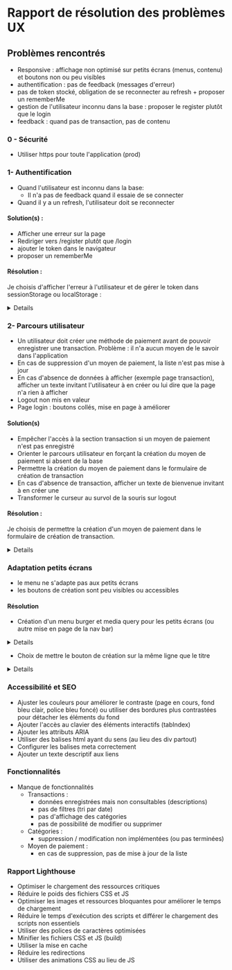 # Rapport de résolution des problèmes UX

## Problèmes rencontrés

* Responsive : affichage non optimisé sur petits écrans (menus, contenu) et boutons non ou peu visibles
* authentification : pas de feedback (messages d'erreur)
* pas de token stocké, obligation de se reconnecter au refresh + proposer un rememberMe
* gestion de l'utilisateur inconnu dans la base : proposer le register plutôt que le login
* feedback : quand pas de transaction, pas de contenu
  

### 0 - Sécurité
* Utiliser https pour toute l'application (prod)

### 1- Authentification

 - Quand l'utilisateur est inconnu dans la base:
   - Il n'a pas de feedback quand il essaie de se connecter
- Quand il y a un refresh, l'utilisateur doit se reconnecter
  
#### Solution(s) :
* Afficher une erreur sur la page
* Rediriger vers /register plutôt que /login
* ajouter le token dans le navigateur
* proposer un rememberMe

#### Résolution : 
Je choisis d'afficher l'erreur à l'utilisateur et de gérer le token dans sessionStorage ou localStorage :

<details>
Dans AuthContext, ajout des méthodes : 
``` js
const saveToken = (token, rememberMe = false) => {
    const storage = rememberMe ? localStorage : sessionStorage;
    storage.setItem("jwtToken", token);
  };

  const clearToken = () => {
    localStorage.removeItem("jwtToken");
    sessionStorage.removeItem("jwtToken");
  };
```

Ajout de ces méthodes : 
* au logout :
```js
const logout = () => {
    setAuth(null);
    clearToken();
  };
```
* au login (avec amélioration de la gestion d'erreurs et de feedback) : 
```js
const login = async (username, password, rememberMe) => {
   try {
      const data = await loginService.login(username, password);
      console.log("authcontext : data " + JSON.stringify(data.accessToken));
      if (!data?.accessToken) throw new Error("Invalid token received");

      const decodedToken = jwtDecode(data.accessToken);
      console.log("decodedToken", decodedToken);
      setAuth(decodedToken);
      saveToken(data.accessToken, rememberMe);

      return true;
   } catch (error) {
      console.error('Login failed:', error);
      return false;
   }
};
```
* au register :
```js
const register = async (username, password) => {
   try {
      const data = await loginService.register(username, password);
      if (!data?.accessToken) throw new Error("Invalid token received");

      setAuth(jwtDecode(data.accessToken));
      saveToken(data.accessToken);

      return true;
   } catch (error) {
      console.error('Registration error:', error);
      return false;
   }
};
```
Modifier apiService pour récupérer le token et le transmettre avec les requêtes :
```js
export const HOST = 'http://localhost:8080';

function getStoredToken(){
  return sessionStorage.getItem("jwtToken") || localStorage.getItem('jwtToken');
}

export function createHeaders(auth) {
  const headers = {
    'Content-Type': 'application/json'
  };

  const token = auth?.token || getStoredToken();

  if (token) {
    headers['Authorization'] = `Bearer ${token}`;
  }

  return headers;
};

export async function apiRequest(endpoint, options = {}) {
  const response = await fetch(`${HOST}${endpoint}`, {
    ...options,
    headers: {
      ...createHeaders(options.auth),
      ...options.headers
    }
  });

  if (!response.ok) {
    throw new Error(`API request failed: ${response.statusText}`);
  }

  return response.json();
};

```

* Ajouter le rememberMe au login
```js
export default function Login() {
   const [isLogin, setIsLogin] = useState(true);
   const [username, setUsername] = useState('');
   const [password, setPassword] = useState('');
   const [error, setError] = useState('');
   const [authLoading, setAuthLoading] = useState(false);
   const [rememberMe, setRememberMe] = useState(false);
   const {login, register} = useAuth();

   const handleSubmit = useCallback(async (e) => {
      e.preventDefault();
      setAuthLoading(true);
      setError('');

      try {
         const success = isLogin
                 ? await login(username, password, rememberMe)
                 : await register(username, password);

         if (!success) {
            setError(isLogin ? 'Login failed. Please check your credentials.' : 'Registration failed.');
         }
      } catch (err) {
         setError('An unexpected error occurred.');
         console.error(err);
      } finally {
         setAuthLoading(false);
      }
   }, [isLogin, username, password, rememberMe, login, register]);

   return (
           <div className="login-container">
              <h2>{isLogin ? 'Login' : 'Register'}</h2>
              {error && <div className="error">{error}</div>}
              {authLoading && <Loader/>}
              <form onSubmit={handleSubmit}>
                 <input
                         type="text"
                         aria-label="Username field"
                         placeholder="Username"
                         value={username}
                         onChange={(e) => setUsername(e.target.value)}
                         required
                 />
                 <input
                         type="password"
                         placeholder="Password"
                         value={password}
                         onChange={(e) => setPassword(e.target.value)}
                         required
                 />
                 <label htmlFor="rememberMe">Se souvenir de moi</label>
                 <input
                         type="checkbox"
                         name="rememberMe"
                         checked={rememberMe}
                         onChange={() => setRememberMe(!rememberMe)}
                 />
                 <button type="submit" disabled={authLoading}>
                    {isLogin ? 'Login' : 'Register'}
                 </button>
              </form>
              <button onClick={() => setIsLogin(!isLogin)} disabled={authLoading}>
                 {isLogin ? 'Need to register?' : 'Already have an account?'}
              </button>
           </div>
   );
}
```

Cela nécessite d'installer jwt-decode : 
```bash
npm i jwt-decode
```
et de l'importer :
```js
import { jwtDecode } from "jwt-decode";
```
</details>

### 2- Parcours utilisateur
- Un utilisateur doit créer une méthode de paiement avant de pouvoir enregistrer une transaction. Problème : il n'a aucun moyen de le savoir dans l'application
- En cas de suppression d'un moyen de paiement, la liste n'est pas mise à jour
- En cas d'absence de données à afficher (exemple page transaction), afficher un texte invitant l'utilisateur à en créer ou lui dire que la page n'a rien à afficher
- Logout non mis en valeur
- Page login : boutons collés, mise en page à améliorer

#### Solution(s)
* Empêcher l'accès à la section transaction si un moyen de paiement n'est pas enregistré
* Orienter le parcours utilisateur en forçant la création du moyen de paiement si absent de la base
* Permettre la création du moyen de paiement dans le formulaire de création de transaction
* En cas d'absence de transaction, afficher un texte de bienvenue invitant à en créer une
* Transformer le curseur au survol de la souris sur logout

#### Résolution :
Je choisis de permettre la création d'un moyen de paiement dans le formulaire de création de transaction.

<details>
* Extraction de la modale de création d'un moyen de paiement dans un composant indépendant
* Injection de ce composant dans la page de création d'un moyen de paiement pour rétablir la fonctionnalité
* Injection de ce composant dans la modale de création d'une transaction. 
* On peut maintenant créer un moyen de paiement directement pendant la création d'une transaction

</details>

### Adaptation petits écrans
- le menu ne s'adapte pas aux petits écrans
- les boutons de création sont peu visibles ou accessibles

#### Résolution
* Création d'un menu burger et media query pour les petits écrans (ou autre mise en page de la nav bar)
<details>
    - pas eu le temps, j'ai ajouté un media query pour supprimer le logo du site et empiler les liens :

```css

@media (max-width: 550px) {
    .nav-links {
        display: flex;
        flex-direction: column;
        gap: 0.25rem;
        margin: 0;
        align-items: center;
    }
    .nav-links a {
        text-decoration: none;
        display: block;
        width: 100%;
        text-align: center;
        padding: 0.5rem;
    }
    .nav-brand {
        display: none;
    }
}
```


</details>


* Choix de mettre le bouton de création sur la même ligne que le titre

<details>
- ajout d'une div encadrant le h2 et le bouton sur chaque page
- css de cette div : 

```css
    display: flex;
    flex-direction: row;
    align-items: center;
    justify-content: space-between;
```
</details>

### Accessibilité et SEO
- Ajuster les couleurs pour améliorer le contraste (page en cours, fond bleu clair, police bleu foncé) ou utiliser des bordures plus contrastées pour détacher les éléments du fond
- Ajouter l'accès au clavier des éléments interactifs (tabIndex)
- Ajouter les attributs ARIA
- Utiliser des balises html ayant du sens (au lieu des div partout)
- Configurer les balises meta correctement
- Ajouter un texte descriptif aux liens

### Fonctionnalités
- Manque de fonctionnalités
  - Transactions : 
    - données enregistrées mais non consultables (descriptions)
    - pas de filtres (tri par date)
    - pas d'affichage des catégories
    - pas de possibilité de modifier ou supprimer
  - Catégories :
    - suppression / modification non implémentées (ou pas terminées)
  - Moyen de paiement :
    - en cas de suppression, pas de mise à jour de la liste

### Rapport Lighthouse
- Optimiser le chargement des ressources critiques
- Réduire le poids des fichiers CSS et JS
- Optimiser les images et ressources bloquantes pour améliorer le temps de chargement
- Réduire le temps d'exécution des scripts et différer le chargement des scripts non essentiels
- Utiliser des polices de caractères optimisées
- Minifier les fichiers CSS et JS (build)
- Utiliser la mise en cache
- Réduire les redirections
- Utiliser des animations CSS au lieu de JS

